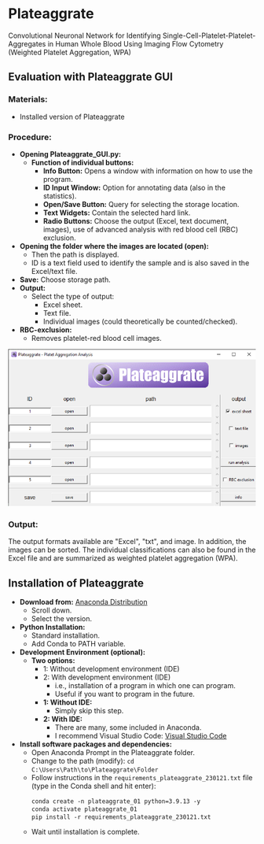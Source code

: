 # Plateaggrate
Convolutional Neuronal Network for Identifying Single-Cell-Platelet-Platelet-Aggregates in Human Whole Blood Using Imaging Flow Cytometry (Weighted Platelet Aggregation, WPA)


## Evaluation with Plateaggrate GUI

### Materials:
- Installed version of Plateaggrate

### Procedure:
- **Opening Plateaggrate_GUI.py:**
  - **Function of individual buttons:**
    - **Info Button:** Opens a window with information on how to use the program.
    - **ID Input Window:** Option for annotating data (also in the statistics).
    - **Open/Save Button:** Query for selecting the storage location.
    - **Text Widgets:** Contain the selected hard link.
    - **Radio Buttons:** Choose the output (Excel, text document, images), use of advanced analysis with red blood cell (RBC) exclusion.
- **Opening the folder where the images are located (open):**
  - Then the path is displayed.
  - ID is a text field used to identify the sample and is also saved in the Excel/text file.
- **Save:** Choose storage path.
- **Output:**
  - Select the type of output:
    - Excel sheet.
    - Text file.
    - Individual images (could theoretically be counted/checked).
- **RBC-exclusion:**
  - Removes platelet-red blood cell images.

![GUI](plateaggrate_gui.png)

### Output:
The output formats available are "Excel", "txt", and image. In addition, the images can be sorted. The individual classifications can also be found in the Excel file and are summarized as weighted platelet aggregation (WPA).


## Installation of Plateaggrate

- **Download from:** [Anaconda Distribution](https://www.anaconda.com/products/distribution)
  - Scroll down.
  - Select the version.
- **Python Installation:**
  - Standard installation.
  - Add Conda to PATH variable.
- **Development Environment (optional):**
  - **Two options:**
    - 1: Without development environment (IDE)
    - 2: With development environment (IDE)
      - i.e., installation of a program in which one can program.
      - Useful if you want to program in the future.
    - **1: Without IDE:**
      - Simply skip this step.
    - **2: With IDE:**
      - There are many, some included in Anaconda.
      - I recommend Visual Studio Code: [Visual Studio Code](https://code.visualstudio.com/)
- **Install software packages and dependencies:**
  - Open Anaconda Prompt in the Plateaggrate folder.
  - Change to the path (modify): `cd C:\Users\Path\to\Plateaggrate\Folder`
  - Follow instructions in the `requirements_plateaggrate_230121.txt` file (type in the Conda shell and hit enter):
    ```
    conda create -n plateaggrate_01 python=3.9.13 -y
    conda activate plateaggrate_01
    pip install -r requirements_plateaggrate_230121.txt
    ```
  - Wait until installation is complete.

